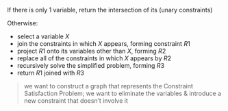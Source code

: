 If there is only 1 variable, return the intersection of its (unary constraints)

Otherwise:

- select a variable $X$
- join the constraints in which $X$ appears, forming constraint $R1$
- project $R1$ onto its variables other than $X$, forming $R2$
- replace all of the constraints in which $X$ appears by $R2$
- recursively solve the simplified problem, forming $R3$
- return $R1$ joined with $R3$

> we want to construct a graph that represents the Constraint Satisfaction Problem; we want to eliminate the variables & introduce a new constraint that doesn’t involve it